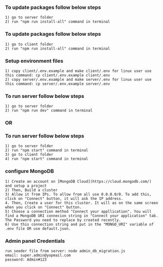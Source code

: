 ### To update packages follow below steps

    1) go to server folder
    2) run "npm run install-all" command in terminal

### To update packages follow below steps

    1) go to client folder
    2) run "npm run install-all" command in terminal

### Setup environment files

    1) copy client/.env.example and make client/.env for linux user use this command: cp client/.env.example client/.env
    2) copy server/.env.example and make server/.env for linux user use this command: cp server/.env.example server/.env

### To run server follow below steps

    1) go to server folder
    2) run "npm run dev" command in terminal

### OR

### To run server follow below steps

    1) go to server folder
    2) run "npm start" command in terminal
    3) go to client folder
    4) run "npm start" command in terminal

### configure MongoDB

    1) Create an account on [MongoDB Cloud](https://cloud.mongodb.com/) and setup a project
    2) Then, Build a cluster
    3) Allow it from IPs. To allow from all use 0.0.0.0/0. To add this, click on "Connect" button, it will ask the IP address.
    4. Then, Create a user for this cluster. It will as on the same screen when you click on "Connect" button.
    5) Choose a connection method "Connect your appllication". You will find a MongoDB URI connecion string in "Connect your application" tab. The Password you need to replace by created recently.
    6) Use this connection string and put in the "MONGO_URI" variable of .env file OR use default.json.

### Admin panel Credentials

    run seeder file from server: node admin_db_migration.js
    email: super.admin@yopmail.com
    password: Admin#123
